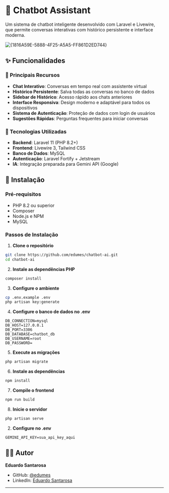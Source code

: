 # 🤖 Chatbot Assistant

Um sistema de chatbot inteligente desenvolvido com Laravel e Livewire, que permite conversas interativas com histórico persistente e interface moderna.

![{1816A59E-5888-4F25-A5A5-FF861D2ED744}](https://github.com/user-attachments/assets/53fe2688-1884-4297-ada9-1286bfeb373a)

## ✨ Funcionalidades

### 🎯 Principais Recursos
- **Chat Interativo**: Conversas em tempo real com assistente virtual
- **Histórico Persistente**: Salva todas as conversas no banco de dados
- **Sidebar de Histórico**: Acesso rápido aos chats anteriores
- **Interface Responsiva**: Design moderno e adaptável para todos os dispositivos
- **Sistema de Autenticação**: Proteção de dados com login de usuários
- **Sugestões Rápidas**: Perguntas frequentes para iniciar conversas

### 🔧 Tecnologias Utilizadas
- **Backend**: Laravel 11 (PHP 8.2+)
- **Frontend**: Livewire 3, Tailwind CSS
- **Banco de Dados**: MySQL
- **Autenticação**: Laravel Fortify + Jetstream
- **IA**: Integração preparada para Gemini API (Google)

## 🚀 Instalação

### Pré-requisitos
- PHP 8.2 ou superior
- Composer
- Node.js e NPM
- MySQL

### Passos de Instalação

1. **Clone o repositório**
```bash
git clone https://github.com/edumes/chatbot-ai.git
cd chatbot-ai
```

2. **Instale as dependências PHP**
```bash
composer install
```

3. **Configure o ambiente**
```bash
cp .env.example .env
php artisan key:generate
```

4. **Configure o banco de dados no .env**
```env
DB_CONNECTION=mysql
DB_HOST=127.0.0.1
DB_PORT=3306
DB_DATABASE=chatbot_db
DB_USERNAME=root
DB_PASSWORD=
```

5. **Execute as migrações**
```bash
php artisan migrate
```

6. **Instale as dependências**
```bash
npm install
```

7. **Compile o frontend**
```bash
npm run build
```

8. **Inicie o servidor**
```bash
php artisan serve
```

2. **Configure no .env**
```env
GEMINI_API_KEY=sua_api_key_aqui
```

## 👨‍💻 Autor

**Eduardo Santarosa**
- GitHub: [@edumes](https://github.com/edumes)
- LinkedIn: [Eduardo Santarosa](https://linkedin.com/in/edumesz)

---
